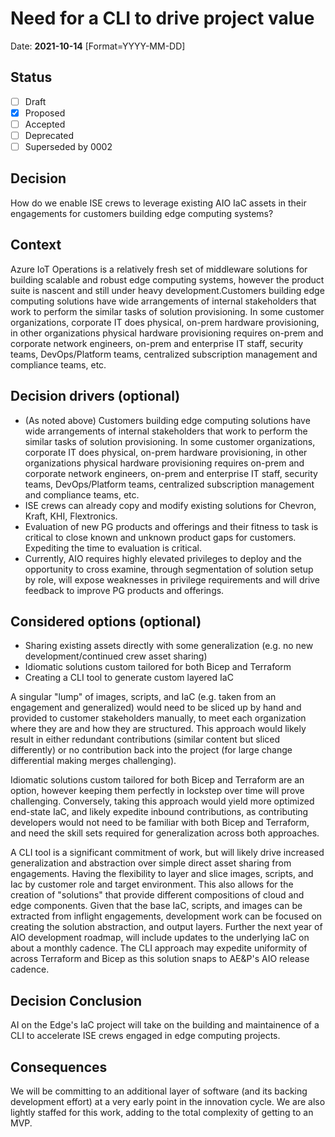 # Need for a CLI to drive project value

Date: **2021-10-14** [Format=YYYY-MM-DD]

## Status

- [ ] Draft
- [X] Proposed
- [ ] Accepted
- [ ] Deprecated
- [ ] Superseded by 0002

## Decision

How do we enable ISE crews to leverage existing AIO IaC assets in their engagements for customers building edge computing systems?

## Context

Azure IoT Operations is a relatively fresh set of middleware solutions for building scalable and robust edge computing systems, however the product suite is nascent and still under heavy development.Customers building edge computing solutions have wide arrangements of internal stakeholders that work to perform the similar tasks of solution provisioning.
In some customer organizations, corporate IT does physical, on-prem hardware provisioning, in other organizations physical hardware provisioning requires on-prem and corporate network engineers, on-prem and enterprise IT staff, security teams, DevOps/Platform teams, centralized subscription management and compliance teams, etc.

## Decision drivers (optional)

- (As noted above) Customers building edge computing solutions have wide arrangements of internal stakeholders that work to perform the similar tasks of solution provisioning.
In some customer organizations, corporate IT does physical, on-prem hardware provisioning, in other organizations physical hardware provisioning requires on-prem and corporate network engineers, on-prem and enterprise IT staff, security teams, DevOps/Platform teams, centralized subscription management and compliance teams, etc.
- ISE crews can already copy and modify existing solutions for Chevron, Kraft, KHI, Flextronics.
- Evaluation of new PG products and offerings and their fitness to task is critical to close known and unknown product gaps for customers. Expediting the time to evaluation is critical.
- Currently, AIO requires highly elevated privileges to deploy and the opportunity to cross examine, through segmentation of solution setup by role, will expose weaknesses in privilege requirements and will drive feedback to improve PG products and offerings.

## Considered options (optional)

- Sharing existing assets directly with some generalization (e.g. no new development/continued crew asset sharing)
- Idiomatic solutions custom tailored for both Bicep and Terraform
- Creating a CLI tool to generate custom layered IaC

A singular "lump" of images, scripts, and IaC (e.g. taken from an engagement and generalized) would need to be sliced up by hand and provided to customer stakeholders manually, to meet each organization where they are and how they are structured.
This approach would likely result in either redundant contributions (similar content but sliced differently) or no contribution back into the project (for large change differential making merges challenging).

Idiomatic solutions custom tailored for both Bicep and Terraform are an option, however keeping them perfectly in lockstep over time will prove challenging.
Conversely, taking this approach would yield more optimized end-state IaC, and likely expedite inbound contributions, as contributing developers would not need to be familiar with both Bicep and Terraform, and need the skill sets required for generalization across both approaches.

A CLI tool is a significant commitment of work, but will likely drive increased generalization and abstraction over simple direct asset sharing from engagements. Having the flexibility to layer and slice images, scripts, and Iac by customer role and target environment. This also allows for the creation of "solutions" that provide different compositions of cloud and edge components.
Given that the base IaC, scripts, and images can be extracted from inflight engagements, development work can be focused on creating the solution abstraction, and output layers.
Further the next year of AIO development roadmap, will include updates to the underlying IaC on about a monthly cadence. The CLI approach may expedite uniformity of across Terraform and Bicep as this solution snaps to AE&P's AIO release cadence.

## Decision Conclusion

AI on the Edge's IaC project will take on the building and maintainence of a CLI to accelerate ISE crews engaged in edge computing projects.  

## Consequences

We will be committing to an additional layer of software (and its backing development effort) at a very early point in the innovation cycle. We are also lightly staffed for this work, adding to the total complexity of getting to an MVP.
